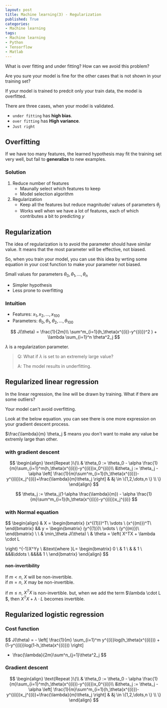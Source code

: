 ```yaml
---
layout: post
title: Machine learning(3) - Regularization
published: True
categories: 
- Machine learning
tags:
- Machine learning
- Python
- Tensorflow
- Matlab
---
```


What is over fitting and under fitting? How can we avoid this problem?

Are you sure your model is fine for the other cases that is not shown in your training set?

If your model is trained to predcit only your train data, the model is overfitted.



<!--more-->



There are three cases, when your model is validated.

- `under fitting` has **high bias**.
- `over fitting` has **High variance**.
- `Just right`



## Overfitting

If we have too many features, the learned hypothesis may fit the training set very well, but fail to **generalize** to new examples.



### Solution

1. Reduce number of features
   - Maunally select which features to keep
   - Model selection algorithm
2. Regularization
   - Keep all the features but reduce magnitude/ values of parameters $\theta_j$
   - Works well when we have a lot of features, each of which contributes a bit to predicting $y$



## Regularization

The idea of regularization is to avoid the parameter should have similar value. It means that the most parameter will be effective, not biased.

So, when you train your model, you can use this idea by wrting some equation in your cost function to make your parameter not biased.



Small values for parameters $\theta_0,\theta_1, \dots, \theta_n$  

- Simpler hypothesis
- Less prone to overfitting



### Intuition

- Features: $x_1,x_2, \dots, x_{100}$
- Parameters: $\theta_0,\theta_1,\theta_2,\dots,\theta_{100}$


$$
J(\theta) = \frac{1}{2m}\\
\sum^m_{i=1}(h_\theta(x^{(i)}-y^{(i)})^2 ) + \lambda \sum_{i=1}^n \theta^2_j
$$

$\lambda$ is a regularization parameter.



> Q: What if $\lambda$ is set to an extremely large value?
>
> A: The model results in underfitting.





## Regularized linear regression

In the linear regression, the line will be drawn by training. What if there are some outliers?

Your model can't avoid overfitting.

Look at the below equation. you can see there is one more expression on your gradient descent process. 

$\frac{\lambda}{m} \theta_j $ means you don't want to make any value be extremly large than other.



### with gradient descent


$$
\begin{align}
\text{Repeat }\{\\
& \theta_0 := \theta_0 - \alpha \frac{1}{m}\sum_{i=1}^m(h_\theta(x^{(i)})-y^{(i)})x_0^{(i)}\\
&\theta_j := \theta_j - \alpha \left[ \frac{1}{m}\sum^m_{i=1}(h_\theta(x^{(i)})-y^{(i)})x_j^{(i)}+\frac{\lambda}{m}\theta_j \right] & &j \in \{1,2,\dots,n \}
\\
\}
\end{align}
$$

$$
\theta_j := \theta_j(1-\alpha \frac{\lambda}{m}) - \alpha  \frac{1}{m}\sum^m_{i=1}(h_\theta(x^{(i)})-y^{(i)})x_j^{(i)}
$$




### with Normal equation


$$
\begin{align}
&
X = 
\begin{bmatrix}
(x^{(1)})^T\\
\vdots \\
(x^{(m)})^T\\
\end{bmatrix}
&&
y = 
\begin{bmatrix}
(y^{(1)})\\
\vdots \\
(y^{(m)})\\
\end{bmatrix}
\\
\\
&
\min_\theta J(\theta)
\\
& \theta = \left( X^TX + \lambda \cdot L

\right) ^{-1}X^Yy  \\
&\text{where }L= \begin{bmatrix}
0 \\
& 1 \\
& & 1 \\
&&&\ddots \\
&&&& 1 \\
\end{bmatrix}
\end{align}
$$


#### non-invertibility

If $m \lt n$, $X$ will be non-invertible.   
if $m = n$, $X$ may be non-invertible.

if $m \le n$, $X^TX$ is non-invertible. but, when we add the term $\lambda \cdot  L $, then $X^TX + \lambda \cdot L$ becomes invertible.



## Regularized logistic regression





### Cost function

$$
J(\theta) = - \left[ 
\frac{1}{m} \sum_{i=1}^m 
y^{(i)}log(h_\theta(x^{(i)})) +
(1-y^{(i)})log(1-h_\theta(x^{(i)}))
\right]
+ \frac{\lambda}{2m}\sum^n_{j=1}\theta^2_j
$$



### Gradient descent


$$
\begin{align}
\text{Repeat }\{\\
& \theta_0 := \theta_0 - \alpha \frac{1}{m}\sum_{i=1}^m(h_\theta(x^{(i)})-y^{(i)})x_0^{(i)}\\
&\theta_j := \theta_j - \alpha \left[ \frac{1}{m}\sum^m_{i=1}(h_\theta(x^{(i)})-y^{(i)})x_j^{(i)}+\frac{\lambda}{m}\theta_j \right] & &j \in \{1,2,\dots,n \}
\\
\}
\end{align}
$$
